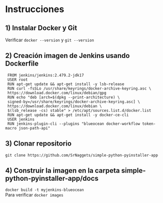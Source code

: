 # Instrucciones

## 1) Instalar Docker y Git

Verificar ````docker --version```` y ````git --version````



## 2) Creación imagen de Jenkins usando Dockerfile

````
 FROM jenkins/jenkins:2.479.2-jdk17
 USER root
 RUN apt-get update && apt-get install -y lsb-release
 RUN curl -fsSLo /usr/share/keyrings/docker-archive-keyring.asc \
 https://download.docker.com/linux/debian/gpg
 RUN echo "deb [arch=$(dpkg --print-architecture) \
 signed-by=/usr/share/keyrings/docker-archive-keyring.asc] \
 https://download.docker.com/linux/debian \
 $(lsb_release -cs) stable" > /etc/apt/sources.list.d/docker.list
 RUN apt-get update && apt-get install -y docker-ce-cli
 USER jenkins
 RUN jenkins-plugin-cli --plugins "blueocean docker-workflow token-macro json-path-api"
````

## 3) Clonar repositorio

````git clone https://github.com/SrNaggets/simple-python-pyinstaller-app````

## 4) Construir la imagen en la carpeta simple-python-pyinstaller-app/docs

````docker build -t myjenkins-blueocean````   
Para verificar ````docker images````
